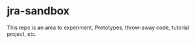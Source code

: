 # jra-sandbox
This repo is an area to experiment.  Prototypes, throw-away code, tutorial project, etc.
